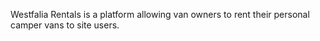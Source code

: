 Westfalia Rentals is a platform allowing van owners to rent their personal camper vans to site users.
